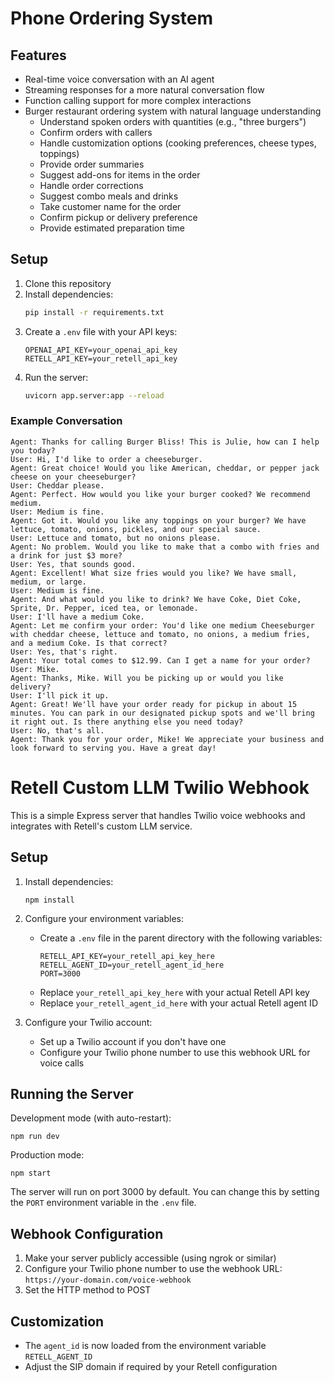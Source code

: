 # Phone Ordering System

## Features

- Real-time voice conversation with an AI agent
- Streaming responses for a more natural conversation flow
- Function calling support for more complex interactions
- Burger restaurant ordering system with natural language understanding
  - Understand spoken orders with quantities (e.g., "three burgers")
  - Confirm orders with callers
  - Handle customization options (cooking preferences, cheese types, toppings)
  - Provide order summaries
  - Suggest add-ons for items in the order
  - Handle order corrections
  - Suggest combo meals and drinks
  - Take customer name for the order
  - Confirm pickup or delivery preference
  - Provide estimated preparation time

## Setup

1. Clone this repository
2. Install dependencies:
   ```bash
   pip install -r requirements.txt
   ```
3. Create a `.env` file with your API keys:
   ```
   OPENAI_API_KEY=your_openai_api_key
   RETELL_API_KEY=your_retell_api_key
   ```
4. Run the server:
   ```bash
   uvicorn app.server:app --reload
   ```
   
### Example Conversation

```
Agent: Thanks for calling Burger Bliss! This is Julie, how can I help you today?
User: Hi, I'd like to order a cheeseburger.
Agent: Great choice! Would you like American, cheddar, or pepper jack cheese on your cheeseburger?
User: Cheddar please.
Agent: Perfect. How would you like your burger cooked? We recommend medium.
User: Medium is fine.
Agent: Got it. Would you like any toppings on your burger? We have lettuce, tomato, onions, pickles, and our special sauce.
User: Lettuce and tomato, but no onions please.
Agent: No problem. Would you like to make that a combo with fries and a drink for just $3 more?
User: Yes, that sounds good.
Agent: Excellent! What size fries would you like? We have small, medium, or large.
User: Medium is fine.
Agent: And what would you like to drink? We have Coke, Diet Coke, Sprite, Dr. Pepper, iced tea, or lemonade.
User: I'll have a medium Coke.
Agent: Let me confirm your order: You'd like one medium Cheeseburger with cheddar cheese, lettuce and tomato, no onions, a medium fries, and a medium Coke. Is that correct?
User: Yes, that's right.
Agent: Your total comes to $12.99. Can I get a name for your order?
User: Mike.
Agent: Thanks, Mike. Will you be picking up or would you like delivery?
User: I'll pick it up.
Agent: Great! We'll have your order ready for pickup in about 15 minutes. You can park in our designated pickup spots and we'll bring it right out. Is there anything else you need today?
User: No, that's all.
Agent: Thank you for your order, Mike! We appreciate your business and look forward to serving you. Have a great day!
```


# Retell Custom LLM Twilio Webhook

This is a simple Express server that handles Twilio voice webhooks and integrates with Retell's custom LLM service.

## Setup

1. Install dependencies:
   ```
   npm install
   ```

2. Configure your environment variables:
   - Create a `.env` file in the parent directory with the following variables:
     ```
     RETELL_API_KEY=your_retell_api_key_here
     RETELL_AGENT_ID=your_retell_agent_id_here
     PORT=3000
     ```
   - Replace `your_retell_api_key_here` with your actual Retell API key
   - Replace `your_retell_agent_id_here` with your actual Retell agent ID

3. Configure your Twilio account:
   - Set up a Twilio account if you don't have one
   - Configure your Twilio phone number to use this webhook URL for voice calls

## Running the Server

Development mode (with auto-restart):
```
npm run dev
```

Production mode:
```
npm start
```

The server will run on port 3000 by default. You can change this by setting the `PORT` environment variable in the `.env` file.

## Webhook Configuration

1. Make your server publicly accessible (using ngrok or similar)
2. Configure your Twilio phone number to use the webhook URL: `https://your-domain.com/voice-webhook`
3. Set the HTTP method to POST

## Customization

- The `agent_id` is now loaded from the environment variable `RETELL_AGENT_ID`
- Adjust the SIP domain if required by your Retell configuration 